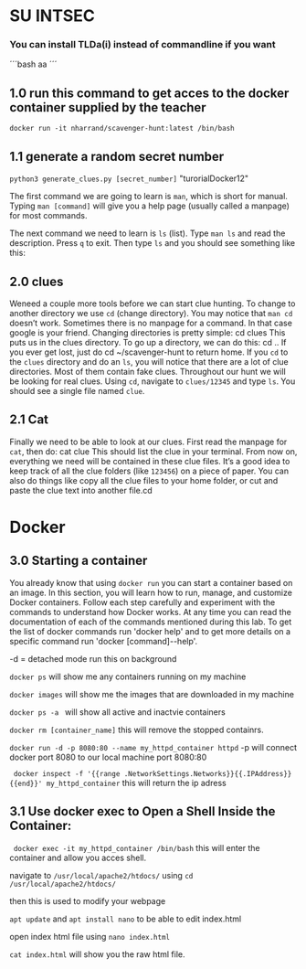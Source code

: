 # SU INTSEC

### You can install TLDa(i) instead of commandline if you want

´´´bash
aa
´´´

## 1.0 run this command to get acces to the docker container supplied by the teacher 
`docker run -it nharrand/scavenger-hunt:latest /bin/bash`


## 1.1 generate a random secret number
`python3 generate_clues.py [secret_number]` "turorialDocker12"

The first command we are going to learn is `man`, which is short for manual. Typing `man [command]` will give you a help page (usually called a manpage) for most commands.

The next command we need to learn is `ls` (list). Type `man ls` and read the description. Press `q` to exit. Then type `ls` and you should see something like this:

## 2.0 clues
Weneed a couple more tools before we can start clue hunting. To change to another directory we use `cd` (change directory). You may notice that `man cd` doesn’t work. Sometimes there is no manpage for a command. In that case google is your friend. Changing directories is pretty simple: cd clues This puts us in the clues directory. To go up a directory, we can do this: cd .. If you ever get lost, just do cd ~/scavenger-hunt to return home. If you `cd` to the `clues` directory and do an `ls`, you will notice that there are a lot of clue directories. Most of them contain fake clues. Throughout our hunt we will be looking for real clues. Using `cd`, navigate to `clues/12345` and type `ls`. You should see a single file named `clue`.

## 2.1 Cat
Finally we need to be able to look at our clues. First read the manpage for `cat`, then do: cat clue This should list the clue in your terminal. From now on, everything we need will be contained in these clue files. It’s a good idea to keep track of all the clue folders (like `123456`) on a piece of paper. You can also do things like copy all the clue files to your home folder, or cut and paste the clue text into another file.cd


# Docker 
## 3.0 Starting a container
You already know that using `docker run` you can start a container based on an image. In this section, you will learn how to run, manage, and customize Docker containers. Follow each step carefully and experiment with the commands to understand how Docker works. At any time you can read the documentation of each of the commands mentioned during this lab. To get the list of docker commands run 'docker help' and to get more details on a specific command run 'docker [command]--help'.

-d = detached mode 
run this on background

`docker ps` will show me any containers running on my machine

`docker images` will show me the images that are downloaded in my machine

`docker ps -a ` will show all active and inactvie containers

`docker rm [container_name]` this will remove the stopped containrs.

`docker run -d -p 8080:80 --name my_httpd_container httpd` -p will connect docker port 8080 to our local machine port 8080:80

` docker inspect -f '{{range .NetworkSettings.Networks}}{{.IPAddress}}{{end}}' my_httpd_container` this will return the ip adress


## 3.1 Use docker exec to Open a Shell Inside the Container:
` docker exec -it my_httpd_container /bin/bash` this will enter the container and allow  you acces shell. 

navigate to `/usr/local/apache2/htdocs/` using `cd /usr/local/apache2/htdocs/`

then this is used to modify your webpage

`apt update` and `apt install nano` to be able to edit index.html

open index html file using `nano index.html`

`cat index.html` will show you the raw html file.